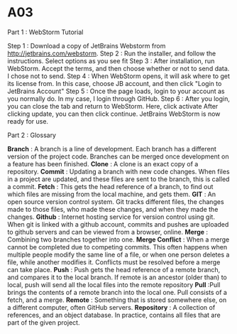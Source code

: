 # A03

Part 1 : WebStorm Tutorial

Step 1 : Download a copy of JetBrains Webstorm from http://jetbrains.com/webstorm.
Step 2 : Run the installer, and follow the instructions. Select options as you see fit
Step 3 : After installation, run WebStorm. Accept the terms, and then choose whether or not to send data. I chose not to send.
Step 4 : When WebStorm opens, it will ask where to get its license from. In this case, choose JB account, and then click "Login to JetBrains Account"
Step 5 : Once the page loads, login to your account as you normally do. In my case, I login through GitHub.
Step 6 : After you login, you can close the tab and return to WebStorm. Here, click activate After clicking update, you can then click continue.
JetBrains WebStorm is now ready for use.

Part 2 : Glossary 

**Branch** : A branch is a line of development. Each branch has a different version of the project code. Branches can be merged once development on a feature has been finished.
**Clone** : A clone is an exact copy of a repository.
**Commit** : Updating a branch with new code changes. When files in a project are updated, and these files are sent to the branch, this is called a commit.
**Fetch** : This gets the head reference of a branch, to find out which files are missing from the local machine, and gets them.
**GIT** : An open source version control system. Git tracks different files, the changes made to those files, who made these changes, and when they made the changes.
**Github** : Internet hosting service for version control using git. When git is linked with a github account, commits and pushes are uploaded to github servers and can be viewed from a browser, online.
**Merge** : Combining two branches together into one.
**Merge Conflict** : When a merge cannot be completed due to competing commits. This often happens when multiple people modify the same line of a file, or when one person deletes a file, while another modifies it. Conflicts must be resolved before a merge can take place.
**Push** : Push gets the head reference of a remote branch, and compares it to the local branch. If remote is an ancestor (older than) to local, push will send all the local files into the remote repository
**Pull** :Pull brings the contents of a remote branch into the local one. Pull consists of a fetch, and a merge.
**Remote** : Something that is stored somewhere else, on a different computer, often GitHub servers.
**Repository** : A collection of references, and an object database. In practice, contains all files that are part of the given project.
